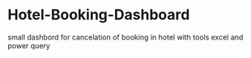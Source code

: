 # Hotel-Booking-Dashboard
small dashbord for cancelation of booking in hotel with tools excel and power query
